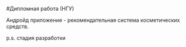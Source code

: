 #Дипломная работа (НГУ)

Андройд приложение - рекомендательная система косметических средств. 

p.s. стадия разработки
